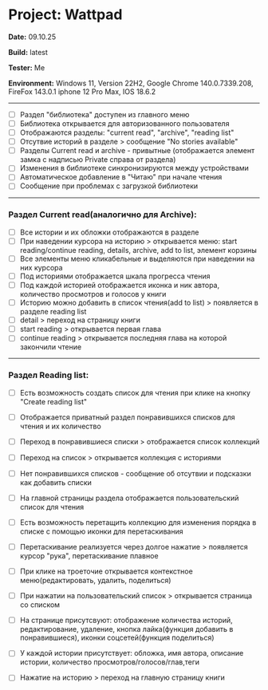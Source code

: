 # Project: Wattpad 

**Date:** 09.10.25

**Build:** latest

**Tester:** Me

**Environment:** 
Windows 11, Version 22H2, Google Chrome 140.0.7339.208, FireFox 143.0.1
iphone 12 Pro Max, IOS 18.6.2

---

- [ ] Раздел "библиотека" доступен из главного меню
- [ ] Библиотека открывается для авторизованного пользователя
- [ ] Отображаются разделы: "current read", "archive", "reading list"
- [ ] Отсутвие историй в разделе > сообщение "No stories available"
- [ ] Разделы Current read и archive - привытные (отображается элемент замка с надписью Private справа от раздела) 
- [ ] Изменения в библиотеке синхронизируются между устройствами
- [ ] Автоматическое добавление в "Читаю" при начале чтения
- [ ] Сообщение при проблемах с загрузкой библиотеки

---

 ### Раздел Current read(аналогично для Archive):
 - [ ] Все истории и их обложки отображаются в разделе
 - [ ] При наведении курсора на историю > открывается меню: start reading/continue reading, details, archive, add to list, элемент корзины
 - [ ] Все элементы меню кликабельные и выделяются при наведении на них курсора 
 - [ ] Под историями отображается шкала прогресса чтения
 - [ ] Под каждой историей отображается иконка и ник автора, количество просмотров и голосов у книги
 - [ ] Историю можно добавить в список чтения(add to list) > появляется в разделе reading list
 - [ ] detail > переход на страницу книги
 - [ ] start reading > открывается первая глава
 - [ ] continue reading > открывается последняя глава на которой закончили чтение

---

### Раздел Reading list:
- [ ] Есть возможность создать список для чтения при клике на кнопку "Create reading list"
- [ ] Отображается приватный раздел понравившихся списков для чтения и их количество
- [ ] Переход в понравившиеся списки > отображается список коллекций
- [ ] Переход на список > открывается коллекция с историями 
- [ ] Нет понравившихся списков - сообщение об отсутвии и подсказки как добавить списки
- [ ] На главной страницы раздела отображается пользовательский список для чтения
- [ ] Есть возможность перетащить коллекцию для изменения порядка в списке с помощью иконки для перетаскивания
- [ ] Перетаскивание реализуется через долгое нажатие > появляется курсор "рука", перетаскивание плавное 
- [ ] При клике на троеточие открывается контекстное меню(редактировать, удалить, поделиться)
- [ ] При нажатии на пользовательский список > открывается страница со списком
- [ ] На странице присутсвуют: отображение количества историй, редактирование, удаление, кнопка лайка(функция добавить в понравившиеся), иконки соцсетей(функция поделиться)
- [ ] У каждой истории присутствует: обложка, имя автора, описание истории, количество просмотров/голосов/глав,теги
- [ ] Нажатие на историю > переход на главную страницу книги




      
